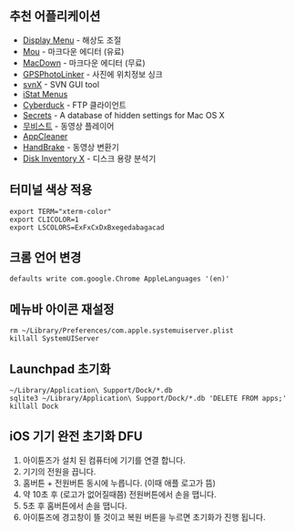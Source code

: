 ## 추천 어플리케이션
- [Display Menu](https://itunes.apple.com/kr/app/display-menu/id549083868?mt=12) - 해상도 조절
- [Mou](http://mouapp.com/) - 마크다운 에디터 (유료)
- [MacDown](http://macdown.uranusjr.com/) - 마크다운 에디터 (무료)
- [GPSPhotoLinker](http://www.earlyinnovations.com/gpsphotolinker/) - 사진에 위치정보 싱크
- [svnX](http://code.google.com/p/svnx/) - SVN GUI tool
- [iStat Menus](http://bjango.com/mac/istatmenus/)
- [Cyberduck](https://cyberduck.io/) - FTP 클라이언트
- [Secrets](http://secrets.blacktree.com) - A database of hidden settings for Mac OS X
- [무비스트](http://cocoable.tistory.com) - 동영상 플레이어
- [AppCleaner](http://www.freemacsoft.net/appcleaner/)
- [HandBrake](https://handbrake.fr/) - 동영상 변환기
- [Disk Inventory X](http://www.derlien.com/) - 디스크 용량 분석기

## 터미널 색상 적용
    export TERM="xterm-color"
    export CLICOLOR=1
    export LSCOLORS=ExFxCxDxBxegedabagacad
    
## 크롬 언어 변경
    defaults write com.google.Chrome AppleLanguages '(en)'
    
## 메뉴바 아이콘 재설정
    rm ~/Library/Preferences/com.apple.systemuiserver.plist
    killall SystemUIServer
    
## Launchpad 초기화
    ~/Library/Application\ Support/Dock/*.db
    sqlite3 ~/Library/Application\ Support/Dock/*.db 'DELETE FROM apps;'
    killall Dock

## iOS 기기 완전 초기화 DFU
1. 아이튠즈가 설치 된 컴퓨터에 기기를 연결 합니다.
2. 기기의 전원을 끕니다.
3. 홈버튼 + 전원버튼 동시에 누릅니다. (이때 애플 로고가 뜸)
4. 약 10초 후 (로고가 없어질때쯤) 전원버튼에서 손을 땝니다.
5. 5초 후 홈버튼에서 손을 땝니다.
6. 아이튠즈에 경고창이 뜰 것이고 복원 버튼을 누르면 초기화가 진행 됩니다.